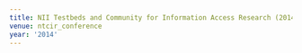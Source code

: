 ```yaml
---
title: NII Testbeds and Community for Information Access Research (2014)
venue: ntcir_conference
year: '2014'
---
```

